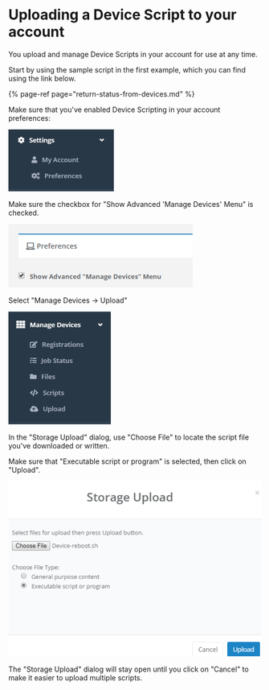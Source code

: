 # Uploading a Device Script to your account

You upload and manage Device Scripts in your account for use at any time.

Start by using the sample script in the first example, which you can find using the link below.

{% page-ref page="return-status-from-devices.md" %}

Make sure that you've enabled Device Scripting in your account preferences:

 

![](../../.gitbook/assets/image%20%2858%29.png)

Make sure the checkbox for "Show Advanced 'Manage Devices' Menu" is checked.

![](../../.gitbook/assets/image%20%2882%29.png)

Select "Manage Devices -&gt; Upload"

![](../../.gitbook/assets/image%20%28110%29.png)

In the "Storage Upload" dialog, use "Choose File" to locate the script file you've downloaded or written.

Make sure that "Executable script or program" is selected, then click on "Upload".

![](../../.gitbook/assets/image%20%2832%29.png)

The "Storage Upload" dialog will stay open until you click on "Cancel" to make it easier to upload multiple scripts.

